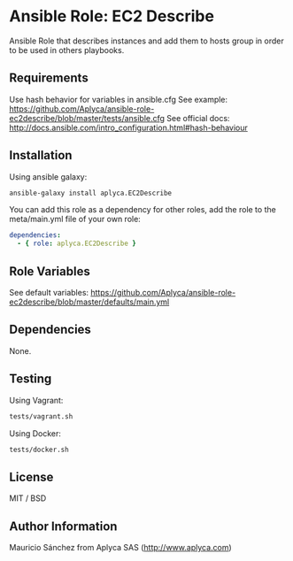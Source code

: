 Ansible Role: EC2 Describe
==========================

Ansible Role that describes instances and add them to hosts group in order to be used in others playbooks.

Requirements
------------

Use hash behavior for variables in ansible.cfg
See example: https://github.com/Aplyca/ansible-role-ec2describe/blob/master/tests/ansible.cfg
See official docs: http://docs.ansible.com/intro_configuration.html#hash-behaviour

Installation
------------

Using ansible galaxy:
```bash
ansible-galaxy install aplyca.EC2Describe
```
You can add this role as a dependency for other roles, add the role to the meta/main.yml file of your own role:
```yaml
dependencies:
  - { role: aplyca.EC2Describe }
```

Role Variables
--------------

See default variables: https://github.com/Aplyca/ansible-role-ec2describe/blob/master/defaults/main.yml

Dependencies
------------

None.

Testing
-------
Using Vagrant:

```bash
tests/vagrant.sh
```
Using Docker:

```bash
tests/docker.sh
```

License
-------

MIT / BSD

Author Information
------------------

Mauricio Sánchez from Aplyca SAS (http://www.aplyca.com)
